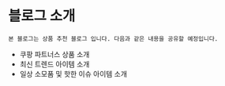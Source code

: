 # 블로그 소개
    본 블로그는 상품 추천 블로그 입니다. 다음과 같은 내용을 공유할 예정입니다.

- 쿠팡 파트너스 상품 소개
- 최신 트렌드 아이템 소개
- 일상 소모품 및 핫한 이슈 아이템 소개